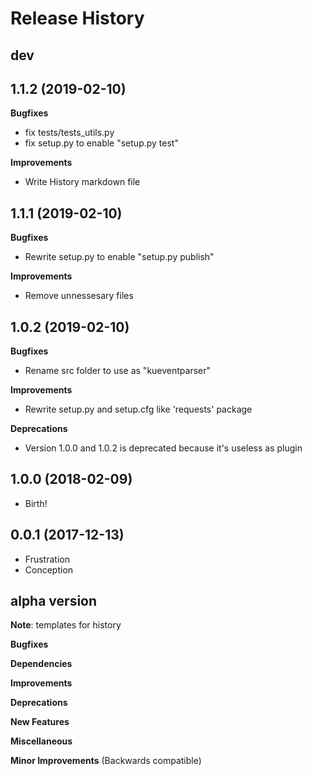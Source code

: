 
Release History
===============

dev
---

1.1.2 (2019-02-10)
------------------
**Bugfixes**
- fix tests/tests_utils.py
- fix setup.py to enable "setup.py test"

**Improvements**
- Write History markdown file

1.1.1 (2019-02-10)
------------------
**Bugfixes**
- Rewrite setup.py to enable "setup.py publish"

**Improvements**
- Remove unnessesary files

1.0.2 (2019-02-10)
------------------
**Bugfixes**
- Rename src folder to use as "kueventparser"

**Improvements**
- Rewrite setup.py and setup.cfg like 'requests' package

**Deprecations**
- Version 1.0.0 and 1.0.2 is deprecated because it's useless as plugin

1.0.0 (2018-02-09)
------------------

-   Birth!

0.0.1 (2017-12-13)
------------------

-   Frustration
-   Conception

alpha version
-------------------
**Note**: templates for history

**Bugfixes**

**Dependencies**

**Improvements**

**Deprecations**

**New Features**

**Miscellaneous**

**Minor Improvements** (Backwards compatible)

